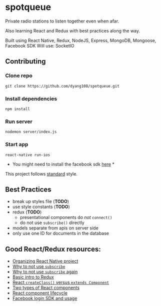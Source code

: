 # spotqueue

Private radio stations to listen together even when afar.

Also learning React and Redux with best practices along the way.

Built using React Native, Redux, NodeJS, Express, MongoDB, Mongoose, Facebook SDK
Will use: SocketIO

## Contributing
### Clone repo
    git clone https://github.com/dyang108/spotqueue.git
### Install dependencies
    npm install
### Run server
    nodemon server/index.js
### Start app
    react-native run-ios
* You might need to install the facebook sdk [here](https://developers.facebook.com/docs/ios/getting-started/) *


This project follows [standard](https://github.com/feross/standard) style.

## Best Practices
* break up styles file (**TODO**)
* use style constants (**TODO**)
* redux (**TODO**)
  * presentational components do *not* `connect()`
  * do not use `subscribe()` directly
* models separate from apis on server side
* only use one ID for documents in the database

## Good React/Redux resources:
* [Organizing React Native project](https://medium.com/the-react-native-log/organizing-a-react-native-project-9514dfadaa0)
* [Why to not use `subscribe`](https://github.com/reactjs/redux/issues/303#issuecomment-125184409)
* [Why to not use `subscribe` again](http://stackoverflow.com/questions/36212860/subscribe-to-single-property-change-in-store-in-redux)
* [Basic intro to Redux](https://css-tricks.com/learning-react-redux/)
* [React `createClass()` versus `extends Component`](https://toddmotto.com/react-create-class-versus-component/)
* [Two types of React components](https://medium.com/@dan_abramov/smart-and-dumb-components-7ca2f9a7c7d0)
* [React component lifecycle](https://facebook.github.io/react/docs/react-component.html#the-component-lifecycle)
* [Facebook login SDK and usage](https://github.com/facebook/react-native-fbsdk#usage)